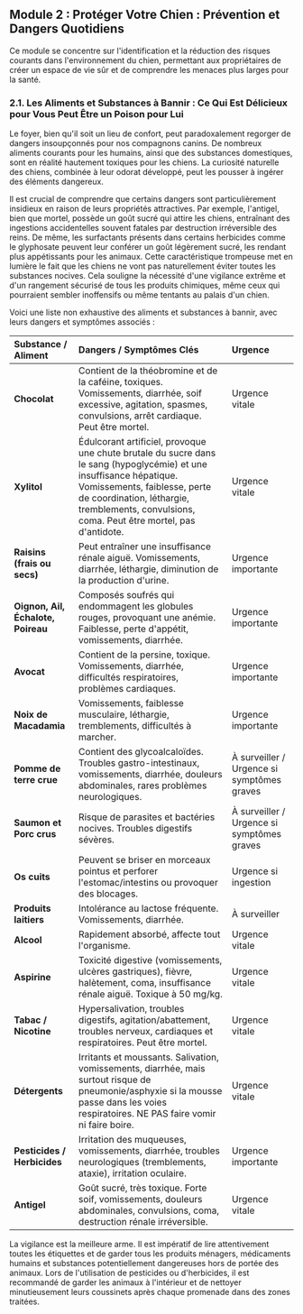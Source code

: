 ## **Module 2 : Protéger Votre Chien : Prévention et Dangers Quotidiens**

Ce module se concentre sur l'identification et la réduction des risques courants dans l'environnement du chien, permettant aux propriétaires de créer un espace de vie sûr et de comprendre les menaces plus larges pour la santé.

### **2.1. Les Aliments et Substances à Bannir : Ce Qui Est Délicieux pour Vous Peut Être un Poison pour Lui**

Le foyer, bien qu'il soit un lieu de confort, peut paradoxalement regorger de dangers insoupçonnés pour nos compagnons canins. De nombreux aliments courants pour les humains, ainsi que des substances domestiques, sont en réalité hautement toxiques pour les chiens. La curiosité naturelle des chiens, combinée à leur odorat développé, peut les pousser à ingérer des éléments dangereux.

Il est crucial de comprendre que certains dangers sont particulièrement insidieux en raison de leurs propriétés attractives. Par exemple, l'antigel, bien que mortel, possède un goût sucré qui attire les chiens, entraînant des ingestions accidentelles souvent fatales par destruction irréversible des reins. De même, les surfactants présents dans certains herbicides comme le glyphosate peuvent leur conférer un goût légèrement sucré, les rendant plus appétissants pour les animaux. Cette caractéristique trompeuse met en lumière le fait que les chiens ne vont pas naturellement éviter toutes les substances nocives. Cela souligne la nécessité d'une vigilance extrême et d'un rangement sécurisé de tous les produits chimiques, même ceux qui pourraient sembler inoffensifs ou même tentants au palais d'un chien.

Voici une liste non exhaustive des aliments et substances à bannir, avec leurs dangers et symptômes associés :

| Substance / Aliment | Dangers / Symptômes Clés | Urgence |
| :--- | :--- | :--- |
| **Chocolat** | Contient de la théobromine et de la caféine, toxiques. Vomissements, diarrhée, soif excessive, agitation, spasmes, convulsions, arrêt cardiaque. Peut être mortel. | Urgence vitale |
| **Xylitol** | Édulcorant artificiel, provoque une chute brutale du sucre dans le sang (hypoglycémie) et une insuffisance hépatique. Vomissements, faiblesse, perte de coordination, léthargie, tremblements, convulsions, coma. Peut être mortel, pas d'antidote. | Urgence vitale |
| **Raisins (frais ou secs)** | Peut entraîner une insuffisance rénale aiguë. Vomissements, diarrhée, léthargie, diminution de la production d'urine. | Urgence importante |
| **Oignon, Ail, Échalote, Poireau** | Composés soufrés qui endommagent les globules rouges, provoquant une anémie. Faiblesse, perte d'appétit, vomissements, diarrhée. | Urgence importante |
| **Avocat** | Contient de la persine, toxique. Vomissements, diarrhée, difficultés respiratoires, problèmes cardiaques. | Urgence importante |
| **Noix de Macadamia** | Vomissements, faiblesse musculaire, léthargie, tremblements, difficultés à marcher. | Urgence importante |
| **Pomme de terre crue** | Contient des glycoalcaloïdes. Troubles gastro-intestinaux, vomissements, diarrhée, douleurs abdominales, rares problèmes neurologiques. | À surveiller / Urgence si symptômes graves |
| **Saumon et Porc crus** | Risque de parasites et bactéries nocives. Troubles digestifs sévères. | À surveiller / Urgence si symptômes graves |
| **Os cuits** | Peuvent se briser en morceaux pointus et perforer l'estomac/intestins ou provoquer des blocages. | Urgence si ingestion |
| **Produits laitiers** | Intolérance au lactose fréquente. Vomissements, diarrhée. | À surveiller |
| **Alcool** | Rapidement absorbé, affecte tout l'organisme. | Urgence vitale |
| **Aspirine** | Toxicité digestive (vomissements, ulcères gastriques), fièvre, halètement, coma, insuffisance rénale aiguë. Toxique à 50 mg/kg. | Urgence vitale |
| **Tabac / Nicotine** | Hypersalivation, troubles digestifs, agitation/abattement, troubles nerveux, cardiaques et respiratoires. Peut être mortel. | Urgence vitale |
| **Détergents** | Irritants et moussants. Salivation, vomissements, diarrhée, mais surtout risque de pneumonie/asphyxie si la mousse passe dans les voies respiratoires. NE PAS faire vomir ni faire boire. | Urgence vitale |
| **Pesticides / Herbicides** | Irritation des muqueuses, vomissements, diarrhée, troubles neurologiques (tremblements, ataxie), irritation oculaire. | Urgence importante |
| **Antigel** | Goût sucré, très toxique. Forte soif, vomissements, douleurs abdominales, convulsions, coma, destruction rénale irréversible. | Urgence vitale |

La vigilance est la meilleure arme. Il est impératif de lire attentivement toutes les étiquettes et de garder tous les produits ménagers, médicaments humains et substances potentiellement dangereuses hors de portée des animaux. Lors de l'utilisation de pesticides ou d'herbicides, il est recommandé de garder les animaux à l'intérieur et de nettoyer minutieusement leurs coussinets après chaque promenade dans des zones traitées. 